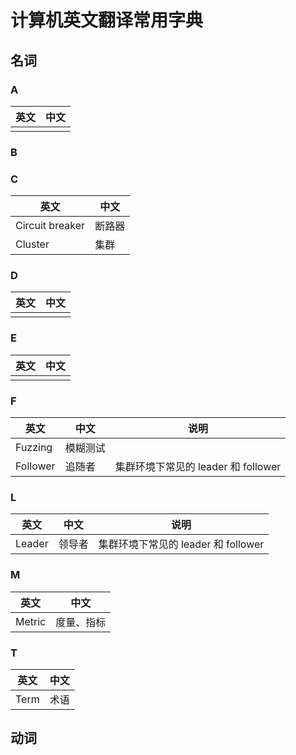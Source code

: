 # 计算机英文翻译常用字典

## 名词

### A

|英文|中文|
|--|--|
|||

### B

### C

|英文|中文|
|--|--|
|Circuit breaker|断路器|
|Cluster|集群|

### D

|英文|中文|
|--|--|
|||

### E

|英文|中文|
|--|--|
|||

### F

|英文|中文|说明|
|--|--|--|
|Fuzzing|模糊测试||
|Follower|追随者|集群环境下常见的 leader 和 follower|

### L

|英文|中文|说明|
|--|--|--|
|Leader|领导者|集群环境下常见的 leader 和 follower|

### M

|英文|中文|
|--|--|
|Metric|度量、指标|

### T

|英文|中文|
|--|--|
|Term|术语|

## 动词

